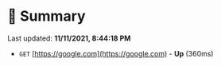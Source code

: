 # 📖 Summary
Last updated: **11/11/2021, 8:44:18 PM**

- `GET` [https://google.com](https://google.com) - **Up** (360ms)
